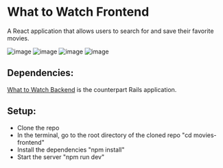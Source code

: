 # What to Watch Frontend
A React application that allows users to search for and save their favorite movies.

![image](https://github.com/kevinjolley91/movies-frontend/assets/137746914/997201ae-9f57-4152-8b4f-455bc28f2919)
![image](https://github.com/kevinjolley91/movies-frontend/assets/137746914/288a0291-ff29-4009-84c7-e152024ae8a6)
![image](https://github.com/kevinjolley91/movies-frontend/assets/137746914/140311b9-c266-4762-9314-7cd765dcb17b)
![image](https://github.com/kevinjolley91/movies-frontend/assets/137746914/ff04ffd7-974c-40a1-a8b4-354bf093757c)

## Dependencies:
[What to Watch Backend](https://github.com/kevinjolley91/movies-api) is the counterpart Rails application.

## Setup:
- Clone the repo
- In the terminal, go to the root directory of the cloned repo
  "cd movies-frontend"
- Install the dependencies
  "npm install"
- Start the server
  "npm run dev"


